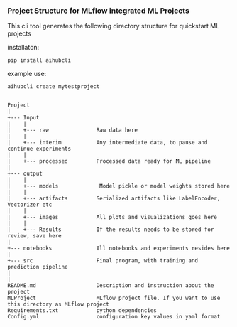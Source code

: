 ### Project Structure for MLflow integrated ML Projects

This cli tool generates the following directory structure for quickstart ML projects

installaton:  

    pip install aihubcli

example use:  
    
    aihubcli create mytestproject
    

    Project
    |
    +--- Input
    |    |
    |    +--- raw               Raw data here
    |    |
    |    +--- interim           Any intermediate data, to pause and continue experiments
    |    |
    |    +--- processed         Processed data ready for ML pipeline
    |
    +--- output
    |    |
    |    +--- models             Model pickle or model weights stored here
    |    |
    |    +--- artifacts         Serialized artifacts like LabelEncoder, Vectorizer etc
    |    |
    |    +--- images            All plots and visualizations goes here
    |    |
    |    +--- Results           If the results needs to be stored for review, save here
    |
    +--- notebooks              All notebooks and experiments resides here
    |
    +--- src                    Final program, with training and prediction pipeline
    |
    |
    README.md                   Description and instruction about the project
    MLProject                   MLflow project file. If you want to use this directory as MLflow project
    Requirements.txt            python dependencies
    Config.yml                  configuration key values in yaml format
 
